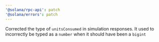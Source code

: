 ```yaml
---
'@solana/rpc-api': patch
'@solana/errors': patch
---
```


Corrected the type of `unitsConsumed` in simulation responses. It used to incorrectly be typed as a `number` when it should have been a `bigint`
